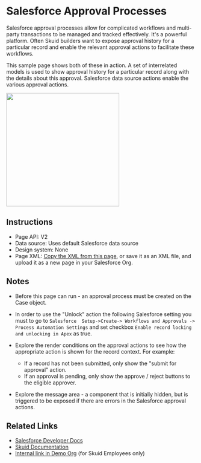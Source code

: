 # Salesforce Approval Processes

Salesforce approval processes allow for complicated workflows and multi-party transactions to be managed and tracked effectively. It's a powerful platform. Often Skuid builders want to expose approval history for a particular record and enable the relevant approval actions to facilitate these workflows.

This sample page shows both of these in action. A set of interrelated models is used to show approval history for a particular record along with the details about this approval. Salesforce data source actions enable the various approval actions. 

<img src="ApprovalActions.png" width="300"></img>

## Instructions
- Page API:  V2
- Data source: Uses default Salesforce data source
- Design system: None 
- Page XML:  [Copy the XML from this page](ApprovalProcessActions.xml), or save it as an XML file, and upload it as a new page in your Salesforce Org.  

## Notes
- Before this page can run - an approval process must be created on the Case object. 

- In order to use the "Unlock" action the following Salesforce setting you must to go to `Salesforce  Setup->Create-> Workflows and Approvals -> Process Automation Settings` and set checkbox `Enable record locking and unlocking in Apex` as true.

- Explore the render conditions on the approval actions to see how the appropriate action is shown for the record context. For example: 
    - If a record has not been submitted, only show the "submit for approval" action.  
    - If an approval is pending, only show the approve / reject buttons to the eligible approver.  

- Explore the message area - a component that is initially hidden, but is triggered to be exposed if there are errors in the Salesforce approval actions.


## Related Links
- [Salesforce Developer Docs](https://developer.salesforce.com/docs/atlas.en-us.api.meta/api/sforce_api_erd_process.htm) 
- [Skuid Documentation](https://docs.skuid.com/latest/en/data/salesforce/#approval-process-actions)
- [Internal link in Demo Org](https://skuid-demo--skuid.na37.visual.force.com/apex/skuid__ui?page=ApprovalProcessActions&id=500U0000004ieGnIAI) (for Skuid Employees only)



<!--
Notes. 

Approval and Reject actions:  If you immediately requery the approval process models,  the APEX required to perform the actions may not have completed.  Bug with components not listening to requery changes. 

I don't yet understand Lock and Unlock of parent record,  and how I can see this?  Do we have a way of controlling the interface if a record is locked?  Can we conditionally enable?

Message block - Don't use conditional rendering via field values,  use component actions to show message block.   There is still a problem with message block not merging {{$CurrentAction.error}} 
-->